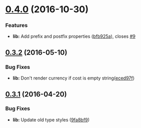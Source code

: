 <a name="0.4.0"></a>
# [0.4.0](https://github.com/vovanr/react-price/compare/v0.3.2...v0.4.0) (2016-10-30)


### Features

* **lib:** Add prefix and postfix properties ([bfb925a](https://github.com/vovanr/react-price/commit/bfb925a)), closes [#9](https://github.com/vovanr/react-price/issues/9)



<a name="0.3.2"></a>
## [0.3.2](https://github.com/vovanr/react-price/compare/v0.3.1...v0.3.2) (2016-05-10)


### Bug Fixes

* **lib:** Don't render currency if cost is empty string([eced97f](https://github.com/vovanr/react-price/commit/eced97f))



<a name="0.3.1"></a>
## [0.3.1](https://github.com/vovanr/react-price/compare/v0.3.0...v0.3.1) (2016-04-20)


### Bug Fixes

* **lib:** Update old type styles ([9fa8bf9](https://github.com/vovanr/react-price/commit/9fa8bf9))



